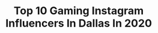 ---
title: Top 10 Gaming Instagram Influencers In Dallas In 2020
description: >-
  Find top gaming Instagram influencers in Dallas in 2020. Most popular hashtags: #gaming #dallas #videogames #gamers.
platform: Instagram
hits: 25
text_top: See the best Instagram accounts on inBeat.
text_bottom: inBeat has 25 Instagram influencers like this in Dallas, United States for you to connect with.
profiles:
  - username: "aanderson300"
    fullname: >-
      Andrew Anderson
    bio: >-
      I 🎳. Member of Team USA, Representing the best country and brands in the world! Always Chase YOUR Dreams!
    location: "United States"
    followers: 18628
    engagement: 468
    commentsToLikes: 0.008340
    id: ck6u20okfp0kx0j71c9fo2dtv
    verified: false
    hashtags: "#wowthatsradical, #gobowling, #saganossteakhouse, #bowltowin"
  - username: "dallasfuel"
    fullname: >-
      Dallas Fuel
    bio: >-
      @TeamEnvy’s official @OverwatchLeague team. #BurnBlue #PlayWithFire 🔥💙 #OWL2020 ⁣
    location: "United States"
    followers: 105682
    engagement: 168
    commentsToLikes: 0.007815
    id: ck0w64wi26wyb0i19vmk02xu6
    verified: true
    hashtags: "#owl2020, #dallas, #videogames, #houston"
  - username: "notvonmiller.ig"
    fullname: >-
      𝙉𝙤𝙩𝙑𝙤𝙣𝙈𝙞𝙡𝙡𝙚𝙧.𝙄𝙂 (𝙉𝙁𝙇 𝙈𝙀𝙈𝙀𝙎)
    bio: >-
      Old Acc, Gangster_Vonster, was deleted at 9.4k 😭 - 😡𝗡𝗢𝗧𝗩𝗢𝗡𝗠𝗜𝗟𝗟𝗘𝗥 🥵𝗗𝗮𝗶𝗹𝘆 𝗙𝗼𝗼𝘁𝗯𝗮𝗹𝗹 𝗠𝗲𝗺𝗲𝘀 😌𝗦𝗲𝗻𝗱 𝗜𝗱𝗲𝗮𝘀 𝗳𝗼𝗿 𝗖𝗿𝗲𝗱𝗶𝘁 📬𝗗𝗠𝘀 𝗢𝗽𝗲𝗻 ❌𝗡𝗼𝘁 𝗔𝘀𝘀𝗼𝗰𝗶𝗮𝘁𝗲𝗱 𝗪/ @vonmiller
    location: "United States"
    followers: 11924
    engagement: 3006
    commentsToLikes: 0.034025
    id: ckaotmp0nwjfw0i780yq5lbu6
    verified: false
    hashtags: "#patriotsnation, #footballmemes, #bucsnation, #jetsnation"
  - username: "the_owl_news"
    fullname: >-
      Overwatch League News
    bio: >-
      👇OWL FRAG MOVIE👇
    location: "United States"
    followers: 29770
    engagement: 521
    commentsToLikes: 0.091532
    id: ckapajamvwc1y0i78qdaoi130
    verified: false
    hashtags: ""
  - username: "fbaftermath"
    fullname: >-
      Terron Beckham
    bio: >-
      Twitch.tv/fbaftermath Code "aftermath" for all below @alphaclothing @justsaiyan.gear @sforcewatches Click Below
    location: "United States"
    followers: 540566
    engagement: 156
    commentsToLikes: 0.016862
    id: ck6u32fx7vb2s0j719f63jwni
    verified: true
    hashtags: "#fitfam, #fitness, #fit, #anime"
  - username: "_itspear"
    fullname: >-
      Pear
    bio: >-
      📍Dallas, TX. Inquiries: pierre.roussel@gmail.com || 🖨 get my and my wife’s prints on Etsy 📦||
    location: "United States"
    followers: 10991
    engagement: 1978
    commentsToLikes: 0.044903
    id: ck9woutks6oht0j7844ceidvo
    verified: false
    hashtags: "#inktober, #videogameart, #games, #videogames"
  - username: "scootermagruder"
    fullname: >-
      Scooter Magruder | Sports Guy
    bio: >-
      I love Jesus • I’m a @GrownMan | Content Creator 🎮 Gaming IG: @ScooterGaming Podcast: @dywttai Business only: info@scootermagruder.com
    location: "United States"
    followers: 238207
    engagement: 608
    commentsToLikes: 0.026902
    id: ck1374e7m9pz80i19vcyvqg6l
    verified: true
    hashtags: "#lakers, #lebron, #lakeshow, #dallascowboys"
  - username: "nba2k_thecobra26"
    fullname: >-
      THE COBRA GAMING
    bio: >-
      Posting&Reposting Gaming Highlights,Edits&Mods🎮🎬 Ft PS/PC Gamer LaFay Brown aka“The Cobra” on NBA2K etc. Twitter:@TheCobraGaming_ Cash App:$2MrBrown6
    location: "United States"
    followers: 16480
    engagement: 933
    commentsToLikes: 0.016247
    id: ck9hbhi6dgutm0j78d28wdj96
    verified: false
    hashtags: "#ripkobe, #2kmod, #moddingcommunity, #2kigcommunity"
  - username: "thehautechristian"
    fullname: >-
      ⇺TᕼE ᕼᗩᑌTE ᑕᕼᖇIᔕTIᗩᑎ⇻
    bio: >-
      𝙲𝚛𝚎𝚊𝚝𝚒𝚟𝚎𝚕𝚢 𝙳𝚒𝚟𝚎𝚛𝚜𝚎 𝙳𝚒𝚐𝚒𝚝𝚊𝚕 𝙲𝚛𝚎𝚊𝚝𝚘𝚛▪︎𝙸𝚗𝚏𝚕𝚞𝚎𝚗𝚌𝚎𝚛 𝙳𝚊𝚕𝚕𝚊𝚜▪︎𝚃𝚇 #𝚃𝚑𝚎𝙷𝚊𝚞𝚝𝚎𝙲𝚑𝚛𝚒𝚜𝚝𝚒𝚊𝚗
    location: "United States"
    followers: 21887
    engagement: 425
    commentsToLikes: 0.132884
    id: ck0w00ug2bttp0i19vc6y7nsw
    verified: false
    hashtags: "#envywear, #home, #fall, #fashionkilla"
  - username: "brandyn.with.a.y"
    fullname: >-
      Brandyn
    bio: >-
      28 🇺🇸/🏴󠁧󠁢󠁳󠁣󠁴󠁿 They/Them Cosplay 🤡 Kawaii 💖 Gamer 🎮 Next Con: 🤷🏼
    location: "United States"
    followers: 3317
    engagement: 698
    commentsToLikes: 0.106112
    id: ck8td4ngm1urq0j78rza8gvan
    verified: false
    hashtags: "#miqotecosplay, #adventuretime, #lloyd, #lloydirving"
---
